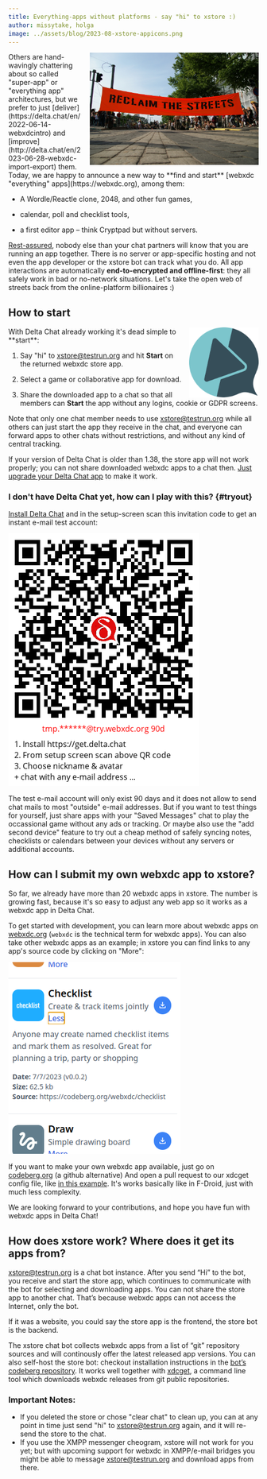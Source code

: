 ```yaml
---
title: Everything-apps without platforms - say "hi" to xstore :)
author: missytake, holga
image: ../assets/blog/2023-08-xstore-appicons.png
---
```



<img src="../assets/blog/reclaim-the-streets.jpg" width="340" style="float:right; margin-left:1em;" />  
Others are hand-wavingly chattering about so called "super-app" or "everything app" architectures, 
but we prefer to just [deliver](https://delta.chat/en/2022-06-14-webxdcintro)
and [improve](http://delta.chat/en/2023-06-28-webxdc-import-export) them.
Today, we are happy to announce a new way to **find and start** 
[webxdc "everything" apps](https://webxdc.org), among them: 

- A Wordle/Reactle clone, 2048, and other fun games,

- calendar, poll and checklist tools,

- a first editor app – think Cryptpad but without servers. 

[Rest-assured](https://delta.chat/en/2023-05-22-webxdc-security), 
nobody else than your chat partners will know 
that you are running an app together.
There is no server or app-specific hosting and
not even the app developer or the xstore bot can track what you do. 
All app interactions are automatically **end-to-encrypted
and offline-first**: they all safely work in bad or no-network situations. 
Let's take the open web of streets back from the online-platform billionaires :) 

## How to start

<img src="../assets/logos/store.png" width="140" style="float:right; margin-left:1em;" />  
With Delta Chat already working it's dead simple to **start**:

1. Say "hi" to [xstore@testrun.org](mailto:xstore@testrun.org?body=hi)
   and hit **Start** on the returned webxdc store app. 

2. Select a game or collaborative app for download.

3. Share the downloaded app to a chat so that all members 
   can **Start** the app without any logins, cookie or GDPR screens.

Note that only one chat member needs to use xstore@testrun.org while
all others can just start the app they receive in the chat, 
and everyone can forward apps to other chats without restrictions,
and without any kind of central tracking. 

If your version of Delta Chat is older than 1.38,
the store app will not work properly;
you can not share downloaded webxdc apps to a chat then.
[Just upgrade your Delta Chat app](download)
to make it work.

### I don't have Delta Chat yet, how can I play with this?  {#tryout}

[Install Delta Chat](https://get.delta.chat) and in the setup-screen 
scan this invitation code to get an instant e-mail test account: 

[![A QR invite code to get a limited e-mail account at try.webxdc.org.](../assets/blog/try-webxdc-token.png)](DCACCOUNT:https://mailadm.try.webxdc.org/?t=90d_f7v5c5xrtntpkqe&n=try90d)

The test e-mail account will only exist 90 days
and it does not allow to send chat mails to most "outside" e-mail addresses. 
But if you want to test things for yourself,
just share apps with your "Saved Messages" chat to play
the occassional game without any ads or tracking. 
Or maybe also use the "add second device" feature 
to try out a cheap method of safely syncing notes, 
checklists or calendars between your devices
without any servers or additional accounts. 


## How can I submit my own webxdc app to xstore?

So far,
we already have more than 20 webxdc apps in xstore.
The number is growing fast,
because it's so easy to adjust any web app
so it works as a webxdc app in Delta Chat.

To get started with development,
you can learn more about webxdc apps on [webxdc.org](https://webxdc.org)
(`webxdc` is the technical term for webxdc apps).
You can also take other webxdc apps as an example;
in xstore you can find links to any app's source code
by clicking on "More":

![Details of the checklist app, it shows a description, date, file size, and link to source code.](../assets/blog/2023-08-xstore-more.png)

If you want to make your own webxdc app available,
just go on [codeberg.org](https://codeberg.org/webxdc/xdcget)
(a github alternative)
And open a pull request to our xdcget config file,
like [in this example](https://codeberg.org/webxdc/xdcget/pulls/50).
It's works basically like in F-Droid,
just with much less complexity.

We are looking forward to your contributions,
and hope you have fun with webxdc apps in Delta Chat!


## How does xstore work? Where does it get its apps from? 

[xstore@testrun.org](mailto:xstore@testrun.org) is a chat bot instance.
After you send “Hi” to the bot,
you receive and start the store app,
which continues to communicate with the bot
for selecting and downloading apps.
You can not share the store app
to another chat.
That’s because
webxdc apps can not access the Internet,
only the bot.

If it was a website,
you could say
the store app is the frontend,
the store bot is the backend.

The xstore chat bot
collects webxdc apps from a list of “git” repository sources
and will continously offer the latest released app versions.
You can also self-host the store bot:
checkout installation instructions
in the [bot’s codeberg repository](https://codeberg.org/webxdc/store/).
It works well together with [xdcget](https://codeberg.org/webxdc/xdcget/),
a command line tool
which downloads webxdc releases
from git public repositories. 

### Important Notes:

- If you deleted the store or
  chose "clear chat" to clean up,
  you can at any point in time just send "hi"
  to [xstore@testrun.org](mailto:xstore@testrun.org) again,
  and it will re-send the store to the chat.
- If you use the XMPP messenger cheogram,
  xstore will not work for you yet;
  but with upcoming support for webxdc in XMPP/e-mail bridges
  you might be able to message [xstore@testrun.org](mailto:xstore@testrun.org)
  and download apps from there.


